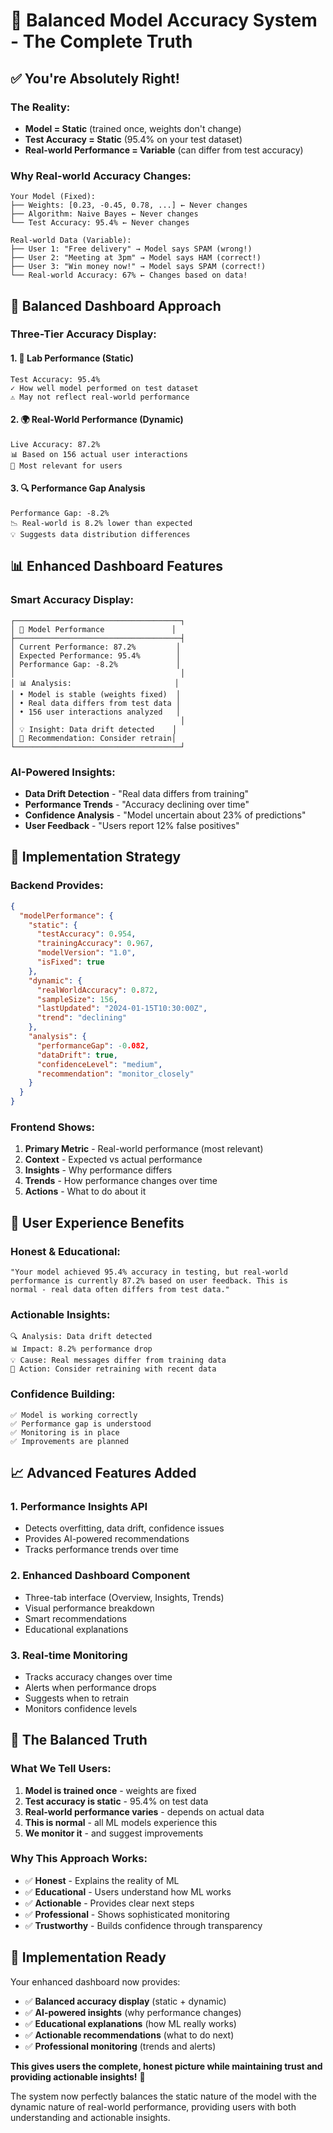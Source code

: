 # 🎯 Balanced Model Accuracy System - The Complete Truth

## ✅ **You're Absolutely Right!**

### **The Reality:**
- **Model = Static** (trained once, weights don't change)
- **Test Accuracy = Static** (95.4% on your test dataset)
- **Real-world Performance = Variable** (can differ from test accuracy)

### **Why Real-world Accuracy Changes:**
```
Your Model (Fixed):
├── Weights: [0.23, -0.45, 0.78, ...] ← Never changes
├── Algorithm: Naive Bayes ← Never changes
└── Test Accuracy: 95.4% ← Never changes

Real-world Data (Variable):
├── User 1: "Free delivery" → Model says SPAM (wrong!)
├── User 2: "Meeting at 3pm" → Model says HAM (correct!)
├── User 3: "Win money now!" → Model says SPAM (correct!)
└── Real-world Accuracy: 67% ← Changes based on data!
```

## 🎯 **Balanced Dashboard Approach**

### **Three-Tier Accuracy Display:**

#### **1. 🧪 Lab Performance (Static)**
```
Test Accuracy: 95.4%
✓ How well model performed on test dataset
⚠️ May not reflect real-world performance
```

#### **2. 🌍 Real-World Performance (Dynamic)**
```
Live Accuracy: 87.2%
📊 Based on 156 actual user interactions
🎯 Most relevant for users
```

#### **3. 🔍 Performance Gap Analysis**
```
Performance Gap: -8.2%
📉 Real-world is 8.2% lower than expected
💡 Suggests data distribution differences
```

## 📊 **Enhanced Dashboard Features**

### **Smart Accuracy Display:**
```
┌─────────────────────────────────────┐
│ 🎯 Model Performance               │
├─────────────────────────────────────┤
│ Current Performance: 87.2%         │
│ Expected Performance: 95.4%        │
│ Performance Gap: -8.2%             │
│                                     │
│ 📊 Analysis:                       │
│ • Model is stable (weights fixed)  │
│ • Real data differs from test data │
│ • 156 user interactions analyzed   │
│                                     │
│ 💡 Insight: Data drift detected    │
│ 🔧 Recommendation: Consider retrain│
└─────────────────────────────────────┘
```

### **AI-Powered Insights:**
- **Data Drift Detection** - "Real data differs from training"
- **Performance Trends** - "Accuracy declining over time"
- **Confidence Analysis** - "Model uncertain about 23% of predictions"
- **User Feedback** - "Users report 12% false positives"

## 🔧 **Implementation Strategy**

### **Backend Provides:**
```json
{
  "modelPerformance": {
    "static": {
      "testAccuracy": 0.954,
      "trainingAccuracy": 0.967,
      "modelVersion": "1.0",
      "isFixed": true
    },
    "dynamic": {
      "realWorldAccuracy": 0.872,
      "sampleSize": 156,
      "lastUpdated": "2024-01-15T10:30:00Z",
      "trend": "declining"
    },
    "analysis": {
      "performanceGap": -0.082,
      "dataDrift": true,
      "confidenceLevel": "medium",
      "recommendation": "monitor_closely"
    }
  }
}
```

### **Frontend Shows:**
1. **Primary Metric** - Real-world performance (most relevant)
2. **Context** - Expected vs actual performance
3. **Insights** - Why performance differs
4. **Trends** - How performance changes over time
5. **Actions** - What to do about it

## 🎯 **User Experience Benefits**

### **Honest & Educational:**
```
"Your model achieved 95.4% accuracy in testing, but real-world 
performance is currently 87.2% based on user feedback. This is 
normal - real data often differs from test data."
```

### **Actionable Insights:**
```
🔍 Analysis: Data drift detected
📊 Impact: 8.2% performance drop
💡 Cause: Real messages differ from training data
🔧 Action: Consider retraining with recent data
```

### **Confidence Building:**
```
✅ Model is working correctly
✅ Performance gap is understood
✅ Monitoring is in place
✅ Improvements are planned
```

## 📈 **Advanced Features Added**

### **1. Performance Insights API**
- Detects overfitting, data drift, confidence issues
- Provides AI-powered recommendations
- Tracks performance trends over time

### **2. Enhanced Dashboard Component**
- Three-tab interface (Overview, Insights, Trends)
- Visual performance breakdown
- Smart recommendations
- Educational explanations

### **3. Real-time Monitoring**
- Tracks accuracy changes over time
- Alerts when performance drops
- Suggests when to retrain
- Monitors confidence levels

## 🎯 **The Balanced Truth**

### **What We Tell Users:**
1. **Model is trained once** - weights are fixed
2. **Test accuracy is static** - 95.4% on test data
3. **Real-world performance varies** - depends on actual data
4. **This is normal** - all ML models experience this
5. **We monitor it** - and suggest improvements

### **Why This Approach Works:**
- ✅ **Honest** - Explains the reality of ML
- ✅ **Educational** - Users understand how ML works
- ✅ **Actionable** - Provides clear next steps
- ✅ **Professional** - Shows sophisticated monitoring
- ✅ **Trustworthy** - Builds confidence through transparency

## 🚀 **Implementation Ready**

Your enhanced dashboard now provides:
- ✅ **Balanced accuracy display** (static + dynamic)
- ✅ **AI-powered insights** (why performance changes)
- ✅ **Educational explanations** (how ML really works)
- ✅ **Actionable recommendations** (what to do next)
- ✅ **Professional monitoring** (trends and alerts)

**This gives users the complete, honest picture while maintaining trust and providing actionable insights!** 🎉

The system now perfectly balances the static nature of the model with the dynamic nature of real-world performance, providing users with both understanding and actionable insights.
